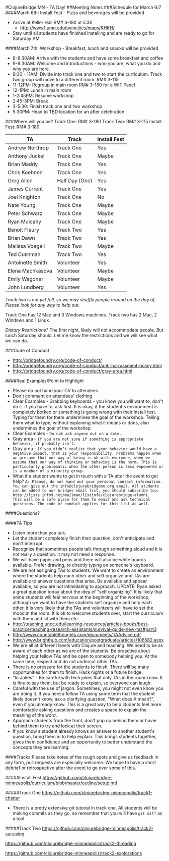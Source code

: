 #ClojureBridge MN - TA Day!
##Meeting Notes
###Schedule for March 6/7
####March 6th: Install Fest - Pizza and beverages will be provided
* Arrive at Keller Hall RM# 3-180 at 5:30
    - http://www1.umn.edu/twincities/maps/KHKH/
* Stay until all students have finished installing and are ready to go for Saturday AM

####March 7th: Workshop - Breakfast, lunch and snacks will be provided
* 8-8:30AM: Arrive with the students and have some breakfast and coffee
* 9-9:30AM: Welcome and introductions - who you are, what you do and why you are here.
* 9:30 - 11AM: Divide into track one and two to start the curriculum. Track two group will move to a different room: RM# 3-115
* 11-12PM: Regroup in main room RM# 3-180 for a WIT Panel
* 12-1PM: Lunch in main room
* 1-2:45PM: Resume workshop
* 2:45-3PM: Break
* 3-5:30: Finish track one and two workshop
* 5:30PM: Head to TBD location for an after celebration

###Where will you be?
Track One: RM# 3-180
Track Two: RM# 3-115
Install Fest: RM# 3-180

| TA              | Track           | Install Fest  |
| ----------------| ----------------| ------------- |
| Andrew Northrop | Track One       | Yes           |
| Anthony Juckel  | Track One       | Maybe         |
| Brian Maddy     | Track One       | Yes           |
| Chris Koehnen   | Track One       | Yes           |
| Greg Allen      | Half Day (One)  | Yes           |
| James Current   | Track One       | Yes           |
| Joel Knighton   | Track One       | No            |
| Nate Young      | Track One       | Maybe         |
| Peter Schwarz   | Track One       | Maybe         |
| Ryan Mulcahy    | Track One       | Maybe         |
| Benoit Fleury   | Track Two       | Yes           |
| Brian Dawn      | Track Two       | Yes           |
| Melissa Voegeli | Track Two       | Maybe         |
| Ted Cushman     | Track Two       | Yes           |
| Antoinette Smith| Volunteer       | Yes           |
| Elena Machkasova| Volunteer       | Maybe         |
| Emily Wagoner   | Volunteer       | Maybe         |
| John Lundberg   | Volunteer       | Yes           |

_Track two is not yet full, so we may shuffle people around on the day of. Please look for any way to help out._

Track One has 12 Mac and 3 Windows machines. Track two has 2 Mac, 2 Windows and 1 Linux.

_Dietary Restrictions?_ The first night, likely will not accommodate people. But lunch Saturday should. Let me know the restrictions and we will see what we can do... 

###Code of Conduct
+ http://bridgefoundry.org/code-of-conduct/
+ http://bridgefoundry.org/code-of-conduct/anti-harrassment-policy.html
+ http://bridgefoundry.org/code-of-conduct/gray-area.html

####Real Examples/Point to Highlight
+ Please do not hand your CV to attendees
+ Don't comment on attendees' clothing
+ Clear Examples - Grabbing keyboards - you know you will want to, don't do it. If you have to, ask first. It is okay, if the student's environment is completely borked or something is going wrong with their install fest. Typing for them for them undermines the goal of the workshop. Telling them what to type, without explaining what it means or does, also undermines the goal of the workshop.
+ Clear Examples - ```Do not ask anyone out on a date.```
+ Gray area - ```If you are not sure if something is appropriate behavior, it probably isn’t.```
+ Gray area - ```If you didn’t realize that your behavior would have a negative impact, that is your responsibility. Problems happen when we presume that our way of being is ok with everyone, when we assume that our way of thinking or behaving is the norm. This is particularly problematic when the other person is less empowered or is a member of a minority group.```
+ What if a student wants to get in touch with a TA after the event to get help? ```A: Please, do not hand out your personal contact information. You can give out the info@clojurebridgemn.org email.
All students can be added to our bridges email list, you should subscribe too: http://lists.info9.net/mailman/listinfo/clojurebridge-alumni.  
This will be a safe place for them to email and ask technical questions. The code of conduct applies for this list as well.``` 

####Questions?

####TA Tips
+ Listen more than you talk.
+ Let the student completely finish their question, don't anticipate and don't interrupt.
+ Recognize that sometimes people talk through something aloud and it is not really a question. It may not need a response.
+ We will have paper and pens and there will also be white boards available. Prefer drawing, to directly typing on someone's keyboard.
+ We are not assigning TAs to students. We want to create an environment where the students help each other and self organize and TAs are available to answer questions that arise. Be available and appear available, so you are not intimidating to approach. UPDATE: Ryan asked a great question today about the idea of "self organizing". It is likely that some students will feel nervous at the beginning of the workshop, although we want to have the students self organize and help each other, it is very likely that the TAs and volunteers will have to set the mood in the room. It is ok to welcome students over, start the curriculum with them and sit with them etc.
+ http://teaching.uncc.edu/learning-resources/articles-books/best-practice/teaching-research-assistants/survival-guide-new-tas#part3
+ http://www.countablethoughts.com/documents/TAAdvice.pdf
+ http://www.brighthub.com/education/postgraduate/articles/106582.aspx
+ We are all at different levels with Clojure and teaching. We need to be as aware of each other as we are of the students. Be proactive about helping your fellow TAs and be open to somebody helping you. At the same time, respect and do not undercut other TAs.
+ There is no pressure for the students to finish. There will be many opportunities for them to finish. Hack nights or a future bridge. 
+ "In Jokes" - Be careful with tech jokes that only TAs in the room know. It is fine to say them, but be ready to explain, so everyone can laugh.
+ Careful with the use of jargon. Sometimes, you might not even know you are doing it. If you here a fellow TA using some term that the student likely doesn't know, ask a clarifying question, "What does X mean?", even if you already know. This is a great way to help students feel more comfortable asking questions and creates a space to explain the meaning of the word.
+ Approach students from the front, don't pop up behind them or hover behind them to try and look at their screen. 
+ If you know a student already knows an answer to another student's question, bring them in to help explain. This brings students together, gives them confidence and an opportunity to better understand the concepts they are learning.


####Tracks
Please take notes of the rough spots and give us feedback in any form, pull requests are especially welcome. We hope to have a short debrief or retrospective after the event to go over some of this.

#####Install Fest
https://github.com/clojurebridge-minneapolis/curriculum/blob/master/outline/setup.md

#####Track One
https://github.com/clojurebridge-minneapolis/track1-chatter
+ There is a pretty extensive git tutorial in track one. All students will be making commits as they go, so remember that you will have ```git diff``` as a tool.

#####Track Two
https://github.com/clojurebridge-minneapolis/track2-surviving

https://github.com/clojurebridge-minneapolis/track2-threading

https://github.com/clojurebridge-minneapolis/track2-explorations

